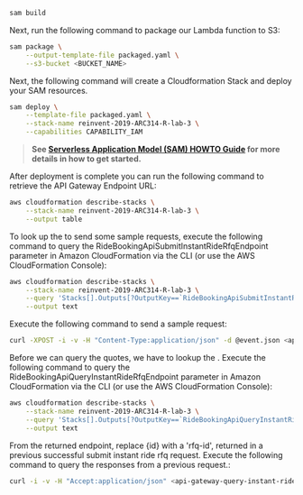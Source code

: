 
```bash
sam build
```

Next, run the following command to package our Lambda function to S3:

```bash
sam package \
    --output-template-file packaged.yaml \
    --s3-bucket <BUCKET_NAME>
```

Next, the following command will create a Cloudformation Stack and deploy your SAM resources.

```bash
sam deploy \
    --template-file packaged.yaml \
    --stack-name reinvent-2019-ARC314-R-lab-3 \
    --capabilities CAPABILITY_IAM
```

> **See [Serverless Application Model (SAM) HOWTO Guide](https://docs.aws.amazon.com/serverless-application-model/latest/developerguide/serverless-quick-start.html) for more details in how to get started.**

After deployment is complete you can run the following command to retrieve the API Gateway Endpoint URL:

```bash
aws cloudformation describe-stacks \
    --stack-name reinvent-2019-ARC314-R-lab-3 \
    --output table
```

To look up the <api-gateway-submit-instant-ride-rfq-url> to send some sample requests, execute the following command to query the RideBookingApiSubmitInstantRideRfqEndpoint parameter in Amazon CloudFormation via the CLI (or use the AWS CloudFormation Console):

```bash
aws cloudformation describe-stacks \
    --stack-name reinvent-2019-ARC314-R-lab-3 \
    --query 'Stacks[].Outputs[?OutputKey==`RideBookingApiSubmitInstantRideRfqEndpoint`][OutputValue]' \
    --output text
```

Execute the following command to send a sample request:

```bash
curl -XPOST -i -v -H "Content-Type:application/json" -d @event.json <api-gateway-submit-instant-ride-rfq-url>
``` 

Before we can query the quotes, we have to lookup the <api-gateway-query-instant-ride-rfq-url>. Execute the following command to query the RideBookingApiQueryInstantRideRfqEndpoint parameter in Amazon CloudFormation via the CLI (or use the AWS CloudFormation Console):

```bash
aws cloudformation describe-stacks \
    --stack-name reinvent-2019-ARC314-R-lab-3 \
    --query 'Stacks[].Outputs[?OutputKey==`RideBookingApiQueryInstantRideRfqEndpoint`][OutputValue]' \
    --output text
```

From the returned endpoint, replace {id} with a 'rfq-id', returned in a previous successful submit instant ride rfq request. Execute the following command to query the responses from a previous request.:

```bash
curl -i -v -H "Accept:application/json" <api-gateway-query-instant-ride-rfq-url>
``` 